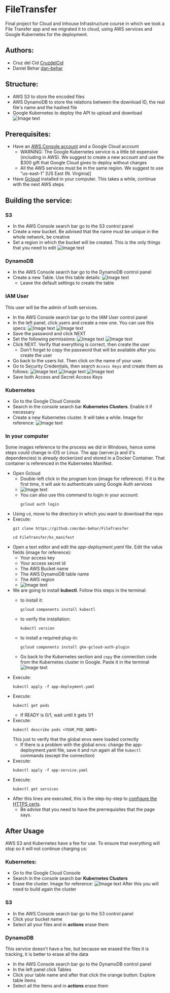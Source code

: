 # FileTransfer
Final project for Cloud and Inhouse Infrastructure course in which we took a File Transfer app and we migrated it to cloud, using AWS services and Google Kubernetes for the deployment.

## Authors: 
- Cruz del Cid [CruzdelCid](https://github.com/CruzdelCid)
- Daniel Behar [dan-behar](https://github.com/dan-behar)

## Structure:
* AWS S3 to store the encoded files
* AWS DynamoDB to store the relations between the download ID, the real file's name and the hashed file
* Google Kubernetes to deploy the API to upload and download
![Image text](https://github.com/dan-behar/FileTransfer/blob/main/images/structure.png)

## Prerequisites:
- Have an [AWS Console account](https://aws.amazon.com/console/) and a Google Cloud account
  - WARNING: The Google Kubernetes service is a little bit expensive (including in AWS). We suggest to create a new account and use the $300 gift that Google Cloud gives to deploy without charges
  - All the AWS services must be in the same region. We suggest to use "us-east-1" [US East (N. Virginia)]
- Have [Gcloud](https://cloud.google.com/sdk/docs/install) installed in your computer. This takes a while, continue with the next AWS steps

## Building the service:
### S3
- In the AWS Console search bar go to the S3 control panel
- Create a new bucket. Be advised that the name must be unique in the whole network, be creative
- Set a region in which the bucket will be created. This is the only things that you need to edit
![Image text](https://github.com/dan-behar/FileTransfer/blob/main/images/s31.png)

### DynamoDB
- In the AWS Console search bar go to the DynamoDB control panel
- Create a new Table. Use this table details:
![Image text](https://github.com/dan-behar/FileTransfer/blob/main/images/Dyn1.png)
  - Leave the default settings to create the table 

### IAM User
This user will be the admin of both services.
- In the AWS Console search bar go to the IAM User control panel
- In the left panel, click users and create a new one. You can use this specs:
![Image text](https://github.com/dan-behar/FileTransfer/blob/main/images/IAM1.png)
![Image text](https://github.com/dan-behar/FileTransfer/blob/main/images/IAM2.png)
- Save the password and click NEXT
- Set the following permissions:
![Image text](https://github.com/dan-behar/FileTransfer/blob/main/images/IAM3.png)
![Image text](https://github.com/dan-behar/FileTransfer/blob/main/images/IAM4.png)
- Click NEXT. Verify that everything is correct, then create the user
  - Don't forget to copy the password that will be available after you create the user
- Go back to the users list. Then click on the name of your user.
- Go to Security Credentials, then search `Access Keys` and create them as follows:
![Image text](https://github.com/dan-behar/FileTransfer/blob/main/images/IAM5.png)
![Image text](https://github.com/dan-behar/FileTransfer/blob/main/images/IAM6.png)
![Image text](https://github.com/dan-behar/FileTransfer/blob/main/images/IAM7.png)
- Save both Access and Secret Access Keys

### Kubernetes
- Go to the Google Cloud Console
- Search in the console search bar **Kubernetes Clusters**. Enable it if necessary
- Create a new Kubernetes cluster. It will take a while. Image for reference:
![Image text](https://github.com/dan-behar/FileTransfer/blob/main/images/Kub1.png)

### In your computer
Some images reference to the process we did in Windows, hence some steps could change in iOS or Linux.
The app (server.js and it's dependencies) is already dockerized and stored in a Docker Container. That container is referenced in the Kubernetes Manifest.
- Open Gcloud
  - Double-left click in the program Icon (image for reference). If it is the first time, it will ask to authenticate using Google Auth services
  - ![Image text](https://github.com/dan-behar/FileTransfer/blob/main/images/Cod2.png)
  - You can also use this command to login in your account:
    ```
    gcloud auth login
    ```
- Using `cd`, move to the directory in which you want to download the repo
- Execute:
  ```
  git clone https://github.com/dan-behar/FileTransfer
  ```
  ```
  cd FileTransfer/ks_manifest
  ```
- Open a text editor and edit the *app-deployment.yaml* file. Edit the value fields (image for reference):
  - Your access key
  - Your access secret id
  - The AWS Bucket name
  - The AWS DynamoDB table name
  - The AWS region
  - ![Image text](https://github.com/dan-behar/FileTransfer/blob/main/images/Cod1.png)<br>
- We are going to install **kubectl**. Follow this steps in the terminal:
  - to install it:
    ```
    gcloud components install kubectl
    ```
    
  - to verify the installation:
    ```
    kubectl version
    ```
    
  - to install a required plug-in:
    ```
    gcloud components install gke-gcloud-auth-plugin
    ```
  - Go back to the Kubernetes section and `copy` the connection code from the Kubernetes cluster in Google. Paste it in the terminal
     ![Image text](https://github.com/dan-behar/FileTransfer/blob/main/images/Kub2.png)
- Execute:
  ```
  kubectl apply -f app-deployment.yaml
  ```
- Execute:
  ```
  kubectl get pods
  ```
  - If READY is 0/1, wait until it gets 1/1
- Execute:
  ```
  kubectl describe pods <YOUR_POD_NAME>
  ```
  This just to verify that the global envs were loaded correctly
  - If there is a problem with the global envs: change the app-deployment.yaml file, save it and run again all the `kubectl` commands (except the connection) 
- Execute:
  ```
  kubectl apply -f app-service.yaml
  ```
- Execute:
  ```
  kubectl get services
  ```
- After this lines are executed, this is the step-by-step to [configure the HTTPS certs](https://cloud.google.com/kubernetes-engine/docs/how-to/managed-certs).
  - Be advise that you need to have the prerrequisites that the page says. 

## After Usage
AWS S3 and Kubernetes have a fee for use. To ensure that everything will stop so it will not continue charging us:
### Kubernetes:
- Go to the Google Cloud Console
- Search in the console search bar **Kubernetes Clusters**
- Erase the cluster. Image for reference:
![Image text](https://github.com/dan-behar/FileTransfer/blob/main/images/Kub3.png)
After this you will need to build again the cluster

### S3
- In the AWS Console search bar go to the S3 control panel
- Click your bucket name
- Select all your files and in **actions** erase them

### DynamoDB
This service doesn't have a fee, but because we erased the files it is tracking, it is better to erase all the data
- In the AWS Console search bar go to the DynamoDB control panel
- In the left panel click Tables
- Click your table name and after that click the orange button: Explore table items
- Select all the items and in **actions** erase them
